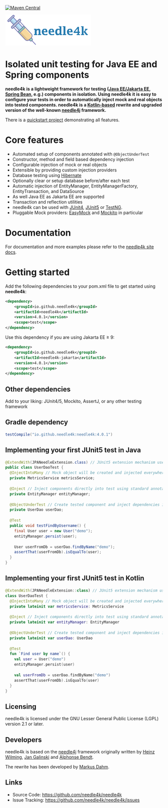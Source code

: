 [![Maven Central](https://maven-badges.herokuapp.com/maven-central/io.github.needle4k/needle4k/badge.svg)](https://central.sonatype.com/search?q=needle4k)

![Banner](src/site/images/banner.png)

# Isolated unit testing for Java EE and Spring components

**needle4k is a lightweight framework for testing 
([Java EE/Jakarta EE](https://jakarta.ee/), [Spring Bean](https://spring.io/), e.g.) components in isolation.
Using needle4k it is easy to configure your tests in order to automatically inject mock and real objects into tested components.
needle4k is a [Kotlin-based](https://kotlinlang.org/) rewrite and upgraded version of the well-known
[needle4j](https://needle4j.org/) framework.**

There is a [quickstart project](https://github.com/needle4k/needle4k-quickstart) demonstrating all features.

# Core features

* Automated setup of components annotated with `@ObjectUnderTest`
* Constructor, method and field based dependency injection
* Configurable injection of mock or real objects
* Extensible by providing custom injection providers
* Database testing using [Hibernate](http://www.hibernate.org)
* Optionally clear or setup database before/after each test
* Automatic injection of EntityManager, EntityManagerFactory, EntityTransaction, and DataSource
* As well Java EE as Jakarta EE are supported
* Transaction and reflection utilities
* needle4k can be used with [JUnit4](https://junit.org/junit4/), [JUnit5](https://junit.org/junit5/) or [TestNG](http://testng.org/).
* Pluggable Mock providers: [EasyMock](https://easymock.org/) and [Mockito](https://site.mockito.org/) in particular

# Documentation

For documentation and more examples please refer to the [needle4k site docs](src/site/index.md).

# Getting started

Add the following dependencies to your pom.xml file to get started using **needle4k**:

```xml
<dependency>
    <groupId>io.github.needle4k</groupId>
    <artifactId>needle4k</artifactId>
    <version>4.0.1</version>
    <scope>test</scope>
</dependency>
```

Use this dependency if you are using Jakarta EE &geq; 9:

```xml
<dependency>
    <groupId>io.github.needle4k</groupId>
    <artifactId>needle4k-jakarta</artifactId>
    <version>4.0.1</version>
    <scope>test</scope>
</dependency>
``` 

## Other dependencies

Add to your liking: JUnit4/5, Mockito, AssertJ, or any other testing framework

## Gradle dependency

```gradle
testCompile("io.github.needle4k:needle4k:4.0.1")
```

## Implementing your first JUnit5 test in Java

```java
@ExtendWith(JPANeedleExtension.class) // JUnit5 extension mechanism used
public class UserDaoTest {
  @InjectIntoMany // Mock object will be created and injected everywhere automatically
  private MetricsService metricsService;

  @Inject // Inject components directly into test using standard annotations
  private EntityManager entityManager;

  @ObjectUnderTest // Create tested component and inject dependencies into it and its dependent objects
  private UserDao userDao;

  @Test
  public void testFindByUsername() {
    final User user = new User("demo");
    entityManager.persist(user);
        
    User userFromDb = userDao.findByName("demo");
    assertThat(userFromDb).isEqualTo(user);
  }
}
```
## Implementing your first JUnit5 test in Kotlin

```kotlin
@ExtendWith(JPANeedleExtension::class) // JUnit5 extension mechanism used
class UserDaoTest {
  @InjectIntoMany // Mock object will be created and injected everywhere automatically
  private lateinit var metricsService: MetricsService

  @Inject // Inject components directly into test using standard annotations
  private lateinit var entityManager: EntityManager

  @ObjectUnderTest // Create tested component and inject dependencies into it and its dependent objects
  private lateinit var userDao: UserDao

  @Test
  fun `Find user by name`() {
    val user = User("demo")
    entityManager.persist(user)

    val userFromDb = userDao.findByName("demo")
    assertThat(userFromDb).isEqualTo(user)
  }
}
```

## Licensing

needle4k is licensed under the GNU Lesser General Public License (LGPL) version 2.1 or later.

## Developers

needle4k is based on the [needle4j](https://github.com/needle4j/needle4j) framework originally written by
[Heinz Wilming](mailto:heinz.wilming@akquinet.de),
[Jan Galinski](mailto:jan.galinski@holisticon.de) and [Alphonse Bendt](https://github.com/abendt).

The rewrite has been developed by [Markus Dahm](mailto:markus.dahm@akquinet.de).

## Links

* Source Code:      https://github.com/needle4k/needle4k
* Issue Tracking:   https://github.com/needle4k/needle4k/issues
